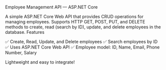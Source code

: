 Employee Management API — ASP.NET Core

A simple ASP.NET Core Web API that provides CRUD operations for managing employees. Supports HTTP GET, POST, PUT, and DELETE methods to create, read (search by ID), update, and delete employees in the database.
Features

✅ Create, Read, Update, and Delete employees
✅ Search employees by ID
✅ Uses ASP.NET Core Web API
✅ Employee model: ID, Name, Email, Phone Number, Salary

Lightweight and easy to integrate!

